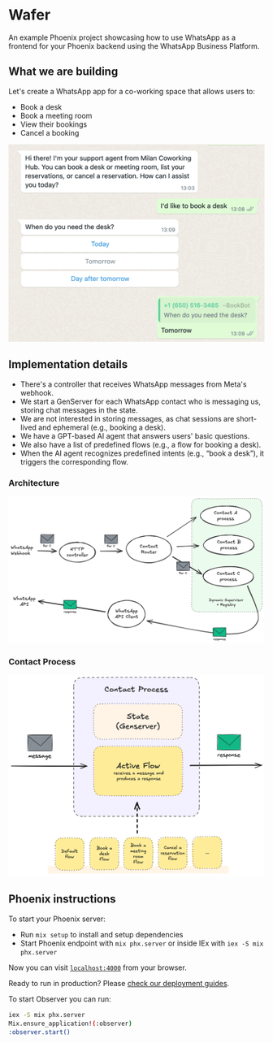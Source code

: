 # Wafer

An example Phoenix project showcasing how to use WhatsApp as a frontend for your Phoenix backend using the WhatsApp Business Platform.

## What we are building

Let's create a WhatsApp app for a co-working space that allows users to:

- Book a desk
- Book a meeting room
- View their bookings
- Cancel a booking

![Screenshot of the WhatsApp service](docs/screenshot-1.png)

## Implementation details

- There's a controller that receives WhatsApp messages from Meta's webhook.
- We start a GenServer for each WhatsApp contact who is messaging us, storing chat messages in the state.
- We are not interested in storing messages, as chat sessions are short-lived and ephemeral (e.g., booking a desk).
- We have a GPT-based AI agent that answers users' basic questions.
- We also have a list of predefined flows (e.g., a flow for booking a desk).
- When the AI agent recognizes predefined intents (e.g., “book a desk”), it triggers the corresponding flow.

### Architecture

![Screenshot of the WhatsApp service](docs/architecture-diagram.png)

### Contact Process

![Screenshot of the WhatsApp service](docs/process-diagram.png)

## Phoenix instructions

To start your Phoenix server:

- Run `mix setup` to install and setup dependencies
- Start Phoenix endpoint with `mix phx.server` or inside IEx with `iex -S mix phx.server`

Now you can visit [`localhost:4000`](http://localhost:4000) from your browser.

Ready to run in production? Please [check our deployment guides](https://hexdocs.pm/phoenix/deployment.html).

To start Observer you can run:

```sh
iex -S mix phx.server
Mix.ensure_application!(:observer)
:observer.start()
```
